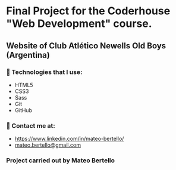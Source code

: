 # Final Project for the Coderhouse "Web Development" course.
## Website of Club Atlético Newells Old Boys (Argentina)
### 🧠 Technologies that I use:
- HTML5 
- CSS3
- Sass
- Git
- GitHub

### 📌 Contact me at:

- https://www.linkedin.com/in/mateo-bertello/
- mateo.bertello@gmail.com

### Project carried out by Mateo Bertello
